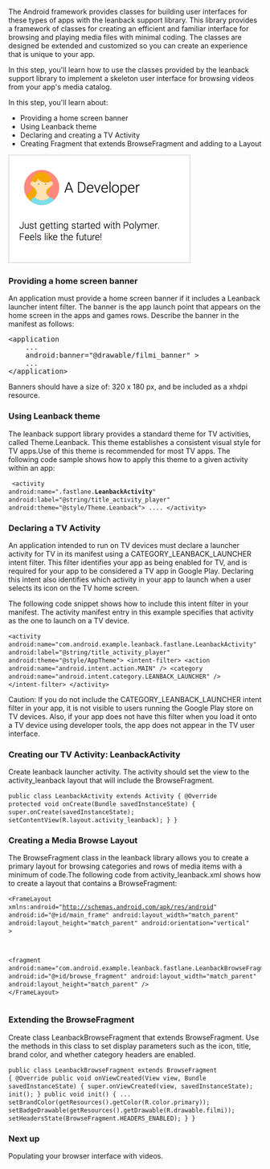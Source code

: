 <toc-element></toc-element>

The Android framework provides classes for building user interfaces for these types of apps with the leanback support library. This library provides a framework of classes for creating an efficient and familiar interface for browsing and playing media files with minimal coding. The classes are designed be extended and customized so you can create an experience that is unique to your app.

In this step, you'll learn how to use the classes provided by the leanback support library to implement a skeleton user interface for browsing videos from your app's media catalog.

In this step, you'll learn about:

-   Providing a home screen banner
-   Using Leanback theme
-   Declaring and creating a TV Activity
-   Creating Fragment that extends BrowseFragment and adding to a Layout

<div layout vertical center>
  <img class="sample" src="img/s3-card.png" style="border: 1px solid #ccc;">
</div>

### Providing a home screen banner

An application must provide a home screen banner if it includes a Leanback launcher intent filter. The banner is the app launch point that appears on the home screen in the apps and games rows. Describe the banner in the manifest as follows:

<pre>
&lt;application
    ...
    android:banner="&#64;drawable/filmi_banner" &gt;
    ...
&lt;/application&gt;
</pre>

Banners should have a size of: 320 x 180 px, and be included as a xhdpi resource.

### Using Leanback theme

The leanback support library provides a standard theme for TV activities, called Theme.Leanback. This theme establishes a consistent visual style for TV apps.Use of this theme is recommended for most TV apps. The following code sample shows how to apply this theme to a given activity within an app:

<code><pre>
  &lt;activity
    android:name=&quot;.fastlane.<strong>LeanbackActivity</strong>&quot;
    android:label=&quot;&#64;string/title_activity_player&quot;
    android:theme=&quot;&#64;style/Theme.Leanback&quot;&gt;
    ....
  &lt;/activity&gt;
</code></pre>

### Declaring a TV Activity

An application intended to run on TV devices must declare a launcher activity for TV in its manifest using a CATEGORY_LEANBACK_LAUNCHER intent filter. This filter identifies your app as being enabled for TV, and is required for your app to be considered a TV app in Google Play. Declaring this intent also identifies which activity in your app to launch when a user selects its icon on the TV home screen.

The following code snippet shows how to include this intent filter in your manifest. The  activity manifest entry in this example specifies that activity as the one to launch on a TV device.

<code><pre>&lt;activity
            android:name="com.android.example.leanback.fastlane.LeanbackActivity"
            android:label="@string/title_activity_player"
            android:theme="@style/AppTheme"&gt;
            &lt;intent-filter&gt;
                &lt;action android:name="android.intent.action.MAIN" /&gt;
                &lt;category android:name="android.intent.category.LEANBACK_LAUNCHER" /&gt;
            &lt;/intent-filter&gt;
        &lt;/activity&gt;
</code></pre>

Caution: If you do not include the CATEGORY_LEANBACK_LAUNCHER intent filter in your app, it is not visible to users running the Google Play store on TV devices. Also, if your app does not have this filter when you load it onto a TV device using developer tools, the app does not appear in the TV user interface.

### Creating our TV Activity: LeanbackActivity

Create leanback launcher activity. The activity should set the view to the activity_leanback layout that will include the BrowseFragment.

<code><pre>public class LeanbackActivity extends Activity {
    @Override
    protected void onCreate(Bundle savedInstanceState) {
        super.onCreate(savedInstanceState);
        setContentView(R.layout.activity_leanback);
    }
}</code></pre>

### Creating a Media Browse Layout

The BrowseFragment class in the leanback library allows you to create a primary layout for browsing categories and rows of media items with a minimum of code.The following code from activity_leanback.xml shows how to create a layout that contains a BrowseFragment:

<code><pre>&lt;FrameLayout xmlns:android="http://schemas.android.com/apk/res/android"
  android:id=&quot;@+id/main_frame&quot;
  android:layout_width=&quot;match_parent&quot;
  android:layout_height=&quot;match_parent&quot;
  android:orientation=&quot;vertical&quot;
  &gt;

  &lt;fragment
      android:name="com.android.example.leanback.fastlane.LeanbackBrowseFragment"
      android:id=&quot;@+id/browse_fragment&quot;
      android:layout_width=&quot;match_parent&quot;
      android:layout_height=&quot;match_parent&quot;
      /&gt;
&lt;/FrameLayout&gt;</code></pre>

### Extending the BrowseFragment

Create class LeanbackBrowseFragment that extends BrowseFragment. Use the methods in this class to set display parameters such as the icon, title, brand color, and whether category headers are enabled.

<code><pre>public class LeanbackBrowseFragment extends BrowseFragment {
    @Override
    public void onViewCreated(View view, Bundle savedInstanceState) {
        super.onViewCreated(view, savedInstanceState);
        init();
    }
    public void init() {
    	...
        setBrandColor(getResources().getColor(R.color.primary));
        setBadgeDrawable(getResources().getDrawable(R.drawable.filmi));
        setHeadersState(BrowseFragment.HEADERS_ENABLED);
    }
}</code></pre>


### Next up

Populating your browser interface with videos.

